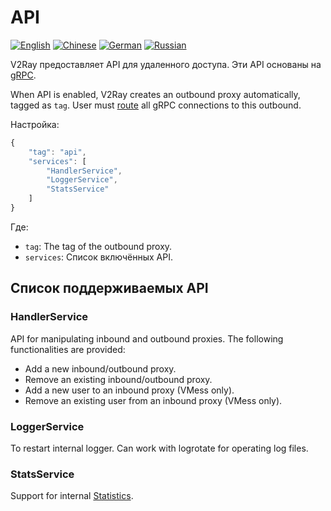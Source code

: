 # API

[![English](../resources/english.svg)](https://www.v2ray.com/en/configuration/api.html) [![Chinese](../resources/chinese.svg)](https://www.v2ray.com/chapter_02/api.html) [![German](../resources/german.svg)](https://www.v2ray.com/de/configuration/api.html) [![Russian](../resources/russian.svg)](https://www.v2ray.com/ru/configuration/api.html)

V2Ray предоставляет API для удаленного доступа. Эти API основаны на [gRPC](https://grpc.io/).

When API is enabled, V2Ray creates an outbound proxy automatically, tagged as `tag`. User must [route](routing.md) all gRPC connections to this outbound.

Настройка:

```javascript
{
    "tag": "api",
    "services": [
        "HandlerService",
        "LoggerService",
        "StatsService"
    ]
}
```

Где:

* `tag`: The tag of the outbound proxy.
* `services`: Список включённых API.

## Список поддерживаемых API

### HandlerService

API for manipulating inbound and outbound proxies. The following functionalities are provided:

* Add a new inbound/outbound proxy.
* Remove an existing inbound/outbound proxy.
* Add a new user to an inbound proxy (VMess only).
* Remove an existing user from an inbound proxy (VMess only).

### LoggerService

To restart internal logger. Can work with logrotate for operating log files.

### StatsService

Support for internal [Statistics](stats.md).